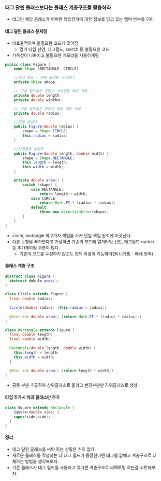 ### 태그 달린 클래스보다는 클래스 계층구조를 활용하라
 - 태그란 해당 클래스가 어떠한 타입인지에 대한 정보를 담고 있는 멤버 변수를 의미
#### 태그 달린 클래스 문제점
- 비효율적이며 불필요한 코드가 많아짐
  - 열거 타입 선언, 태그필드, switch 등 불필요한 코드 
- 가독성이 나빠지고 불필요한 메모리를 사용하게됨

```java
public class Figure {
    enum Shape {RECTANGLE, CIRCLE}

    //태그 필드 - 현재 모양을 나타낸다.
    private Shape shape;

    // 다음 필드들은 모양이 사각형일 때만 사용.
    private double length;
    private double widthㅁ;

    // 다음 필드들은 모양이 원일 때만 싸용.
    private double radius;

    //원용 생성자
    public Figure(double radius) {
        shape = Shape.CIRCLE;
        this.radius = radius;
    }

    //사각형용 생성자
    public Figure(double length, double width) {
        shape = Shape.RECTANGLE;
        this.length = length;
        this.width = width;
    }

    private double area() {
        switch (shape) {
            case RECTANGLE:
                return length + width;
            case CIRCLE:
                return Math.PI * (radius * radius);
            default:
                throw new AssertionError(shape);
        }
    }
}
```
- circle, rectangle 의 2가지 책임을 가져 단일 책임 원칙에 어긋난다.
- 다른 도형을 추가한다고 가정하면 기존의 코드에 열거타입 선언, 태그필드 switch등 추가해야될 부분이 많다.
  - 기존의 코드를 수정하지 않고도 앱의 확장이 가능해야한다.(개방 - 패쇄 원칙)

#### 클래스 계층 구조
```java
abstract class Figure {
  abstract dobule area(); 
}

class Circle extends Figure {
  final double radius;
  
  Circle(double radius) {this.radius = radius;}
  
  @Override double area() {return Math.PI * (radius * radius);}
}

class Rectangle extends Figure {
  final double length;
  final double width;
  
  Rectangle(double length, double width) {
    this.length = length;
    this.width = width;
  }
  
  @Override double area() {return length * width;}
}
```
- 공통 부분 추출하여 상위클래스로 올리고 변경부분만 하위클래스로 생성

#### 타입 추가시 아래 클래스만 추가
```java
class Square extends Rectangle { 
	Square(double side) {
    super(side,side);
  }
}
```
#### 정리
- 태그 달린 클래스를 써야 하는 상황은 거의 없다. 
- 새로운 클래스를 작성하는 데 태그 필드가 등장한다면 태그를 없애고 계층구조로 대체하는 방법을 생각해보자. 
- 기존 클래스가 태그 필드를 사용하고 있다면 계층구조로 리팩토링 하는걸 고민해보자.